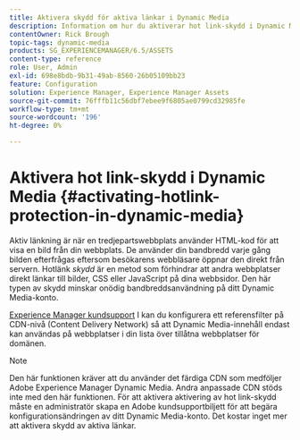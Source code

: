 ```yaml
---
title: Aktivera skydd för aktiva länkar i Dynamic Media
description: Information om hur du aktiverar hot link-skydd i Dynamic Media.
contentOwner: Rick Brough
topic-tags: dynamic-media
products: SG_EXPERIENCEMANAGER/6.5/ASSETS
content-type: reference
role: User, Admin
exl-id: 698e8bdb-9b31-49ab-8560-26b05109bb23
feature: Configuration
solution: Experience Manager, Experience Manager Assets
source-git-commit: 76fffb11c56dbf7ebee9f6805ae0799cd32985fe
workflow-type: tm+mt
source-wordcount: '196'
ht-degree: 0%

---
```


# Aktivera hot link-skydd i Dynamic Media {#activating-hotlink-protection-in-dynamic-media}

Aktiv länkning är när en tredjepartswebbplats använder HTML-kod för att visa en bild från din webbplats. De använder din bandbredd varje gång bilden efterfrågas eftersom besökarens webbläsare öppnar den direkt från servern. Hotlänk *skydd* är en metod som förhindrar att andra webbplatser direkt länkar till bilder, CSS eller JavaScript på dina webbsidor. Den här typen av skydd minskar onödig bandbreddsanvändning på ditt Dynamic Media-konto.

[Experience Manager kundsupport](https://experienceleague.adobe.com/?support-solution=Experience+Manager#support) I kan du konfigurera ett referensfilter på CDN-nivå (Content Delivery Network) så att Dynamic Media-innehåll endast kan användas på webbplatser i din lista över tillåtna webbplatser för domänen.

>[!NOTE]
>
>Den här funktionen kräver att du använder det färdiga CDN som medföljer Adobe Experience Manager Dynamic Media. Andra anpassade CDN stöds inte med den här funktionen. För att aktivera aktivering av hot link-skydd måste en administratör skapa en Adobe kundsupportbiljett för att begära konfigurationsändringen av ditt Dynamic Media-konto. Det kostar inget mer att aktivera skydd av aktiva länkar.
